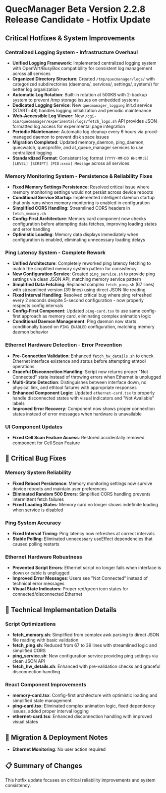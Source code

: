 # QuecManager Beta Version 2.2.8 Release Candidate - Hotfix Update

## **Critical Hotfixes & System Improvements**

### **Centralized Logging System - Infrastructure Overhaul**
- **Unified Logging Framework**: Implemented centralized logging system with OpenWrt/BusyBox compatibility for consistent log management across all services
- **Organized Directory Structure**: Created `/tmp/quecmanager/logs/` with categorized subdirectories (daemons/, services/, settings/, system/) for better log organization
- **Automatic Log Rotation**: Built-in rotation at 500KB with 2-backup system to prevent /tmp storage issues on embedded systems
- **Dedicated Logging Service**: New `quecmanager_logging` init.d service (START=48) handles logging initialization and periodic maintenance
- **Web-Accessible Log Viewer**: New `/cgi-bin/quecmanager/experimental/logs/fetch_logs.sh` API provides JSON-formatted log access for experimental page integration
- **Periodic Maintenance**: Automatic log cleanup every 6 hours via procd-managed daemon to prevent disk space issues
- **Migration Completed**: Updated memory_daemon, ping_daemon, quecwatch, quecprofile, and at_queue_manager services to use centralized logging
- **Standardized Format**: Consistent log format `[YYYY-MM-DD HH:MM:S] [LEVEL] [SCRIPT] [PID:xxxx] Message` across all services

### **Memory Monitoring System - Persistence & Reliability Fixes**
- **Fixed Memory Settings Persistence**: Resolved critical issue where memory monitoring settings would not persist across device reboots
- **Conditional Service Startup**: Implemented intelligent daemon startup that only runs when memory monitoring is enabled in configuration
- **Simplified CORS Handling**: Streamlined CORS headers in `fetch_memory.sh`
- **Config-First Architecture**: Memory card component now checks configuration before attempting data fetches, improving loading states and error handling
- **Optimistic Loading**: Memory data displays immediately when configuration is enabled, eliminating unnecessary loading delays

### **Ping Latency System - Complete Rework**
- **Unified Architecture**: Completely reworked ping latency fetching to match the simplified memory system pattern for consistency
- **New Configuration Service**: Created `ping_service.sh` to provide ping settings via clean JSON API, matching memory service pattern
- **Simplified Data Fetching**: Replaced complex `fetch_ping.sh` (67 lines) with streamlined version (39 lines) using direct JSON file reading
- **Fixed Interval Handling**: Resolved critical bug where ping refreshed every 2 seconds despite 5-second configuration - now properly respects config intervals
- **Config-First Component**: Updated `ping-card.tsx` to use same config-first approach as memory card, eliminating complex animation logic
- **Conditional Daemon Management**: Ping daemon now starts conditionally based on `PING_ENABLED` configuration, matching memory daemon behavior

### **Ethernet Hardware Detection - Error Prevention**
- **Pre-Connection Validation**: Enhanced `fetch_hw_details.sh` to check Ethernet interface existence and status before attempting ethtool operations
- **Graceful Disconnection Handling**: Script now returns proper "Not Connected" state instead of throwing errors when Ethernet is unplugged
- **Multi-State Detection**: Distinguishes between interface down, no physical link, and ethtool failures with appropriate responses
- **Enhanced Component Logic**: Updated `ethernet-card.tsx` to properly handle disconnected states with visual indicators and "Not Available" labels
- **Improved Error Recovery**: Component now shows proper connection states instead of error messages when hardware is unavailable

### **UI Component Updates**

- **Fixed Cell Scan Feature Access**: Restored accidentally removed component for Cell Scan Feature

## 🐛 **Critical Bug Fixes**

### **Memory System Reliability**
- **Fixed Reboot Persistence**: Memory monitoring settings now survive device reboots and maintain user preferences
- **Eliminated Random 500 Errors**: Simplified CORS handling prevents intermittent fetch failures
- **Fixed Loading States**: Memory card no longer shows indefinite loading when service is disabled

### **Ping System Accuracy**
- **Fixed Interval Timing**: Ping latency now refreshes at correct intervals
- **Stable Polling**: Eliminated unnecessary useEffect dependencies that caused polling restarts

### **Ethernet Hardware Robustness**
- **Prevented Script Errors**: Ethernet script no longer fails when interface is down or cable is unplugged
- **Improved Error Messages**: Users see "Not Connected" instead of technical error messages
- **Visual State Indicators**: Proper red/green icon states for connected/disconnected Ethernet

## 🔧 **Technical Implementation Details**

### **Script Optimizations**
- **fetch_memory.sh**: Simplified from complex awk parsing to direct JSON file reading with basic validation
- **fetch_ping.sh**: Reduced from 67 to 39 lines with streamlined logic and simplified CORS
- **ping_service.sh**: New configuration service providing ping settings via clean JSON API
- **fetch_hw_details.sh**: Enhanced with pre-validation checks and graceful disconnection handling

### **React Component Improvements**
- **memory-card.tsx**: Config-first architecture with optimistic loading and simplified state management
- **ping-card.tsx**: Eliminated complex animation logic, fixed dependency issues, added proper interval logging
- **ethernet-card.tsx**: Enhanced disconnection handling with improved visual states

## 🔄 **Migration & Deployment Notes**

- **Ethernet Monitoring**: No user action required

## 📋 **Summary of Changes**

This hotfix update focuses on critical reliability improvements and system consistency. 
